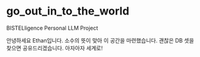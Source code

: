 # go_out_in_to_the_world
BISTELligence Personal LLM Project

안녕하세요 Ethan입니다. 소수의 뜻이 맞아 이 공간을 마련했습니다.
괜찮은 DB 셋을 찾으면 공유드리겠습니다. 
아자아자 세계로!
